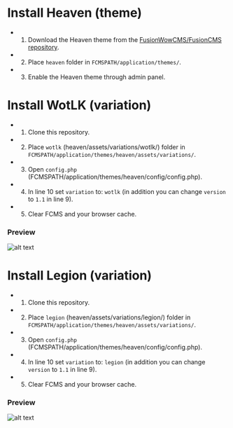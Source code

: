 # Install Heaven (theme)

- 1. Download the Heaven theme from the [FusionWowCMS/FusionCMS repository](https://github.com/FusionWowCMS/FusionCMS/tree/main/application/themes/heaven).
- 2. Place `heaven` folder in `FCMSPATH/application/themes/`.
- 3. Enable the Heaven theme through admin panel.

# Install WotLK (variation)
- 1. Clone this repository.
- 2. Place `wotlk` (heaven/assets/variations/wotlk/) folder in `FCMSPATH/application/themes/heaven/assets/variations/`.
- 3. Open `config.php` (FCMSPATH/application/themes/heaven/config/config.php).
- 4. In line 10 set `variation` to: `wotlk` (in addition you can change `version` to `1.1` in line 9).
- 5. Clear FCMS and your browser cache.

### Preview
![alt text](https://cdn.discordapp.com/attachments/1172084116662001716/1174331049262731354/Heaven_WOTLK.png)

# Install Legion (variation)
- 1. Clone this repository.
- 2. Place `legion` (heaven/assets/variations/legion/) folder in `FCMSPATH/application/themes/heaven/assets/variations/`.
- 3. Open `config.php` (FCMSPATH/application/themes/heaven/config/config.php).
- 4. In line 10 set `variation` to: `legion` (in addition you can change `version` to `1.1` in line 9).
- 5. Clear FCMS and your browser cache.

### Preview
![alt text](https://cdn.discordapp.com/attachments/1172084116662001716/1172830147750150204/Heaven_LEGION.png)
